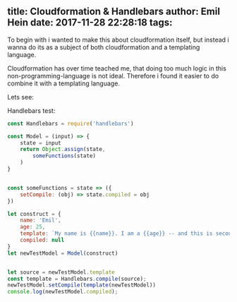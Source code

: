 title: Cloudformation & Handlebars
author: Emil Hein
date: 2017-11-28 22:28:18
tags:
---
To begin with i wanted to make this about cloudformation itself, but instead i wanna do its as a subject of both cloudformation and a templating language.

Cloudformation has over time teached me, that doing too much logic in this non-programming-language is not ideal.
Therefore i found it easier to do combine it with a templating language. 

Lets see:

Handlebars test:
```js
const Handlebars = require('handlebars')

const Model = (input) => {
    state = input
    return Object.assign(state,
        someFunctions(state)
    )
}


const someFunctions = state => ({
    setCompile: (obj) => state.compiled = obj
})

let construct = {
    name: 'Emil',
    age: 25,
    template: `My name is {{name}}. I am a {{age}} -- and this is second {{name}} time is here`,
    compiled: null
}
let newTestModel = Model(construct)


let source = newTestModel.template
const template = Handlebars.compile(source);
newTestModel.setCompile(template(newTestModel))
console.log(newTestModel.compiled);
```